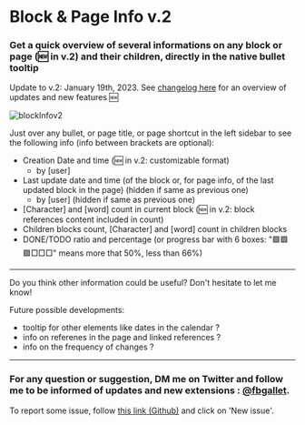 # Block & Page Info v.2

### Get a quick overview of several informations on any block or page (🆕 in v.2) and their children, directly in the native bullet tooltip

Update to v.2: January 19th, 2023. See [changelog here](https://github.com/fbgallet/roam-extension-stats/blob/main/CHANGELOG.md) for an overview of updates and new features 🆕

![blockInfov2](https://user-images.githubusercontent.com/74436347/213473172-2110b65b-09da-4891-84cc-862da3f25473.gif)

Just over any bullet, or page title, or page shortcut in the left sidebar to see the following info (info between brackets are optional):

- Creation Date and time (🆕 in v.2: customizable format)
  - by [user]
- Last update date and time (of the block or, for page info, of the last updated block in the page) (hidden if same as previous one)
  - by [user] (hidden if same as previous one)
- [Character] and [word] count in current block (🆕 in v.2: block references content included in count)
- Children blocks count, [Character] and [word] count in children blocks
- DONE/TODO ratio and percentage (or progress bar with 6 boxes: "🟩🟩🟩□□□" means more that 50%, less than 66%)

---
Do you think other information could be useful? Don't hesitate to let me know!

Future possible developments:

- tooltip for other elements like dates in the calendar ?
- info on referenes in the page and linked references ?
- info on the frequency of changes ? 

---

### For any question or suggestion, DM me on **Twitter** and follow me to be informed of updates and new extensions : [@fbgallet](https://twitter.com/fbgallet).
To report some issue, follow [this link (Github)](https://github.com/fbgallet/roam-extension-stats/issues) and click on 'New issue'. 
